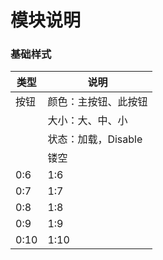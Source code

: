 # 模块说明

### 基础样式

| 类型 | 说明 |
| -- | -- |
| 按钮 | 颜色：主按钮、此按钮 |
|      | 大小：大、中、小 |
|      | 状态：加载，Disable |
|      | 镂空 |
| 0:6 | 1:6 |
| 0:7 | 1:7 |
| 0:8 | 1:8 |
| 0:9 | 1:9 |
| 0:10 | 1:10 |

